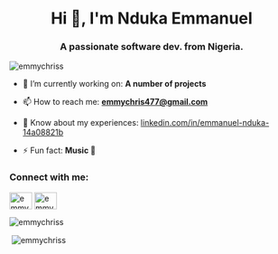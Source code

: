 <h1 align="center">Hi 👋, I'm Nduka Emmanuel</h1>
<h3 align="center">A passionate software dev. from Nigeria.</h3>

<p align="left"> <img src="https://komarev.com/ghpvc/?username=emmychriss&label=Profile%20views&color=0e75b6&style=flat" alt="emmychriss" /> </p>

- 🔭 I’m currently working on: **A number of projects**

- 📫 How to reach me: **emmychris477@gmail.com**

- 📄 Know about my experiences: [linkedin.com/in/emmanuel-nduka-14a08821b](linkedin.com/in/emmanuel-nduka-14a08821b)

- ⚡ Fun fact: **Music 💯**

<h3 align="left">Connect with me:</h3>
<p align="left">
<a href="https://twitter.com/emmy_reigns_" target="blank"><img align="center" src="https://raw.githubusercontent.com/rahuldkjain/github-profile-readme-generator/master/src/images/icons/Social/twitter.svg" alt="emmy_reigns_" height="30" width="40" /></a>
<a href="https://instagram.com/emmy_reigns_" target="blank"><img align="center" src="https://raw.githubusercontent.com/rahuldkjain/github-profile-readme-generator/master/src/images/icons/Social/instagram.svg" alt="emmy_reigns_" height="30" width="40" /></a>
</p>

<p><img align="left" src="https://github-readme-stats.vercel.app/api/top-langs?username=emmychriss&show_icons=true&locale=en&layout=compact" alt="emmychriss" /></p><br>

<p>&nbsp;<img align="center" src="https://github-readme-stats.vercel.app/api?username=emmychriss&show_icons=true&locale=en" alt="emmychriss" /></p>


